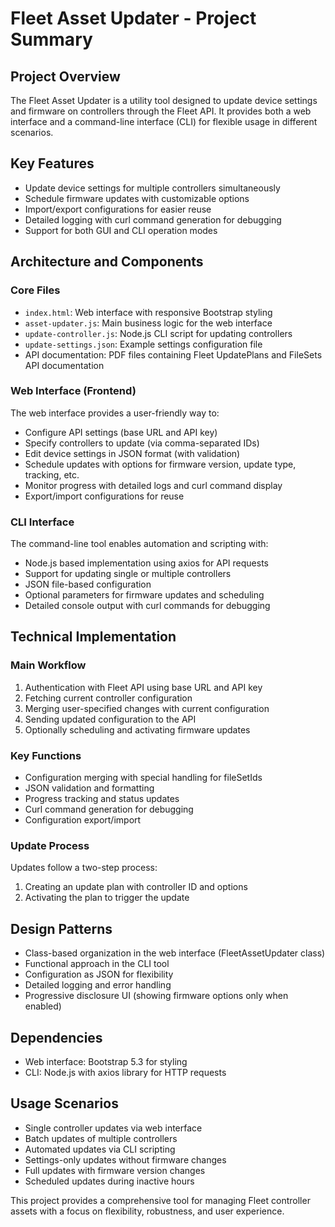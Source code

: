 # Fleet Asset Updater - Project Summary

## Project Overview
The Fleet Asset Updater is a utility tool designed to update device settings and firmware on controllers through the Fleet API. It provides both a web interface and a command-line interface (CLI) for flexible usage in different scenarios.

## Key Features
- Update device settings for multiple controllers simultaneously
- Schedule firmware updates with customizable options
- Import/export configurations for easier reuse
- Detailed logging with curl command generation for debugging
- Support for both GUI and CLI operation modes

## Architecture and Components

### Core Files
- `index.html`: Web interface with responsive Bootstrap styling
- `asset-updater.js`: Main business logic for the web interface
- `update-controller.js`: Node.js CLI script for updating controllers
- `update-settings.json`: Example settings configuration file
- API documentation: PDF files containing Fleet UpdatePlans and FileSets API documentation

### Web Interface (Frontend)
The web interface provides a user-friendly way to:
- Configure API settings (base URL and API key)
- Specify controllers to update (via comma-separated IDs)
- Edit device settings in JSON format (with validation)
- Schedule updates with options for firmware version, update type, tracking, etc.
- Monitor progress with detailed logs and curl command display
- Export/import configurations for reuse

### CLI Interface
The command-line tool enables automation and scripting with:
- Node.js based implementation using axios for API requests
- Support for updating single or multiple controllers
- JSON file-based configuration
- Optional parameters for firmware updates and scheduling
- Detailed console output with curl commands for debugging

## Technical Implementation

### Main Workflow
1. Authentication with Fleet API using base URL and API key
2. Fetching current controller configuration
3. Merging user-specified changes with current configuration
4. Sending updated configuration to the API
5. Optionally scheduling and activating firmware updates

### Key Functions
- Configuration merging with special handling for fileSetIds
- JSON validation and formatting
- Progress tracking and status updates
- Curl command generation for debugging
- Configuration export/import

### Update Process
Updates follow a two-step process:
1. Creating an update plan with controller ID and options
2. Activating the plan to trigger the update

## Design Patterns
- Class-based organization in the web interface (FleetAssetUpdater class)
- Functional approach in the CLI tool
- Configuration as JSON for flexibility
- Detailed logging and error handling
- Progressive disclosure UI (showing firmware options only when enabled)

## Dependencies
- Web interface: Bootstrap 5.3 for styling
- CLI: Node.js with axios library for HTTP requests

## Usage Scenarios
- Single controller updates via web interface
- Batch updates of multiple controllers
- Automated updates via CLI scripting
- Settings-only updates without firmware changes
- Full updates with firmware version changes
- Scheduled updates during inactive hours

This project provides a comprehensive tool for managing Fleet controller assets with a focus on flexibility, robustness, and user experience. 